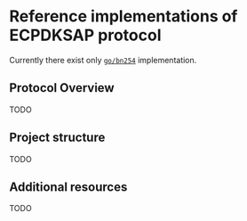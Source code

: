 # Reference implementations of ECPDKSAP protocol

Currently there exist only [`go/bn254`](./go/bn254/) implementation.

## Protocol Overview

TODO

## Project structure

TODO

## Additional resources

TODO
